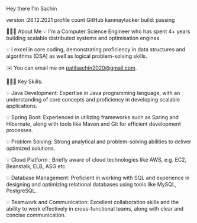 Hey there I'm Sachin

version :26.12.2021   profile count  GitHub kanmaytacker  build: passing

👨🏻‍💻  About Me
💡 I'm a Computer Science Engineer  who has spent 4+ years building scalable distributed systems and optimisation engines.

💡 I excel in core coding, demonstrating proficiency in data structures and algorithms (DSA) as well as logical problem-solving skills.

✉️  You can email me on patilsachin2020@gmail.com.


👨🏻‍💻 Key Skills:

💡 Java Development: Expertise in Java programming language, with an understanding of core concepts and proficiency in developing scalable applications.

💡 Spring Boot: Experienced in utilizing frameworks such as Spring and Hibernate, along with tools like Maven and Git for efficient development processes.

💡 Problem Solving: Strong analytical and problem-solving abilities to deliver optimized solutions.

💡 Cloud Platform : Briefly aware of cloud technologies like AWS, e.g. EC2, Beanstalk, ELB, ASG etc.

💡 Database Management: Proficient in working with SQL and experience in designing and optimizing relational databases using tools like MySQL, PostgreSQL.

💡 Teamwork and Communication: Excellent collaboration skills and the ability to work effectively in cross-functional teams, along with clear and concise communication.
